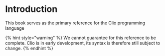 # Introduction

This book serves as the primary reference for the Clio programming language

{% hint style="warning" %}
We cannot guarantee for this reference to be complete. Clio is in early development, its syntax is therefore still subject to change.
{% endhint %}